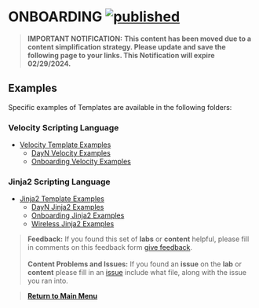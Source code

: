 # ONBOARDING [![published](https://static.production.devnetcloud.com/codeexchange/assets/images/devnet-published.svg)](https://developer.cisco.com/codeexchange/github/repo/kebaldwi/DNAC-TEMPLATES)

> **IMPORTANT NOTIFICATION:** **This content has been moved due to a content simplification strategy. Please update and save the following page to your links. This Notification will expire 02/29/2024.**

## Examples

Specific examples of Templates are available in the following folders:

### Velocity Scripting Language

* [Velocity Template Examples](../CODE/TEMPLATES/VELOCITY/)
  * [DayN Velocity Examples](../CODE/TEMPLATES/VELOCITY/DAYN/)
  * [Onboarding Velocity Examples](../CODE/TEMPLATES/VELOCITY/ONBOARDING/)

### Jinja2 Scripting Language

* [Jinja2 Template Examples](../CODE/TEMPLATES/JINJA2/)
  * [DayN Jinja2 Examples](../CODE/TEMPLATES/JINJA2/DAYN/)
  * [Onboarding Jinja2 Examples](../CODE/TEMPLATES/JINJA2/ONBOARDING/)
  * [Wireless Jinja2 Examples](../CODE/TEMPLATES/JINJA2/WIRELESS/)

> **Feedback:** If you found this set of **labs** or **content** helpful, please fill in comments on this feedback form [give feedback](https://app.smartsheet.com/b/form/f75ce15c2053435283a025b1872257fe).</br></br>
**Content Problems and Issues:** If you found an **issue** on the **lab** or **content** please fill in an [issue](https://github.com/kebaldwi/DNAC-TEMPLATES/issues/new) include what file, along with the issue you ran into. 

> [**Return to Main Menu**](./README.md)

